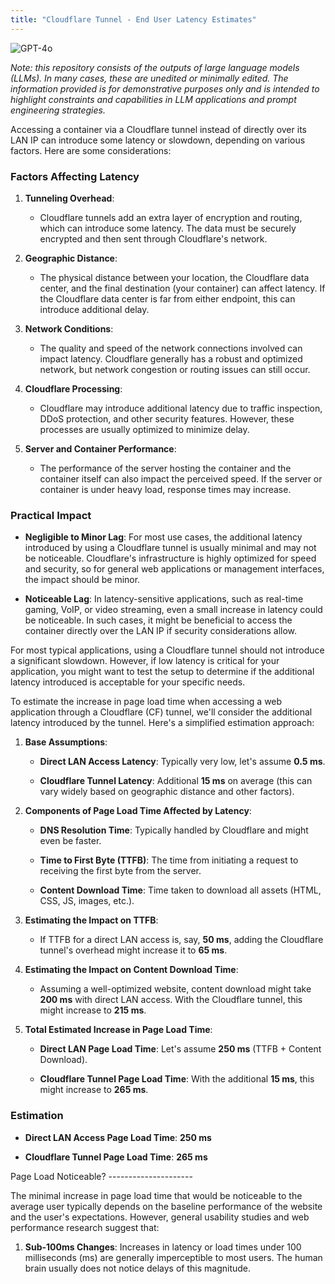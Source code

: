 ```yaml
---
title: "Cloudflare Tunnel - End User Latency Estimates"
---
```

![GPT-4o](https://img.shields.io/badge/GPT--4o-3333FF?style=for-the-badge&logo=openai&logoColor=white)



*Note: this repository consists of the outputs of large language models (LLMs). In many cases, these are unedited or minimally edited. The information provided is for demonstrative purposes only and is intended to highlight constraints and capabilities in LLM applications and prompt engineering strategies.*



Accessing a container via a Cloudflare tunnel instead of directly over its LAN IP can introduce some latency or slowdown, depending on various factors. Here are some considerations:

### **Factors Affecting Latency**

1.  **Tunneling Overhead**:
    
    *   Cloudflare tunnels add an extra layer of encryption and routing, which can introduce some latency. The data must be securely encrypted and then sent through Cloudflare's network.
        
2.  **Geographic Distance**:
    
    *   The physical distance between your location, the Cloudflare data center, and the final destination (your container) can affect latency. If the Cloudflare data center is far from either endpoint, this can introduce additional delay.
        
3.  **Network Conditions**:
    
    *   The quality and speed of the network connections involved can impact latency. Cloudflare generally has a robust and optimized network, but network congestion or routing issues can still occur.
        
4.  **Cloudflare Processing**:
    
    *   Cloudflare may introduce additional latency due to traffic inspection, DDoS protection, and other security features. However, these processes are usually optimized to minimize delay.
        
5.  **Server and Container Performance**:
    
    *   The performance of the server hosting the container and the container itself can also impact the perceived speed. If the server or container is under heavy load, response times may increase.
        

### **Practical Impact**

*   **Negligible to Minor Lag**: For most use cases, the additional latency introduced by using a Cloudflare tunnel is usually minimal and may not be noticeable. Cloudflare's infrastructure is highly optimized for speed and security, so for general web applications or management interfaces, the impact should be minor.
    
*   **Noticeable Lag**: In latency-sensitive applications, such as real-time gaming, VoIP, or video streaming, even a small increase in latency could be noticeable. In such cases, it might be beneficial to access the container directly over the LAN IP if security considerations allow.
    

For most typical applications, using a Cloudflare tunnel should not introduce a significant slowdown. However, if low latency is critical for your application, you might want to test the setup to determine if the additional latency introduced is acceptable for your specific needs.

To estimate the increase in page load time when accessing a web application through a Cloudflare (CF) tunnel, we'll consider the additional latency introduced by the tunnel. Here's a simplified estimation approach:

1.  **Base Assumptions**:
    
    *   **Direct LAN Access Latency**: Typically very low, let's assume **0.5 ms**.
        
    *   **Cloudflare Tunnel Latency**: Additional **15 ms** on average (this can vary widely based on geographic distance and other factors).
        
2.  **Components of Page Load Time Affected by Latency**:
    
    *   **DNS Resolution Time**: Typically handled by Cloudflare and might even be faster.
        
    *   **Time to First Byte (TTFB)**: The time from initiating a request to receiving the first byte from the server.
        
    *   **Content Download Time**: Time taken to download all assets (HTML, CSS, JS, images, etc.).
        
3.  **Estimating the Impact on TTFB**:
    
    *   If TTFB for a direct LAN access is, say, **50 ms**, adding the Cloudflare tunnel's overhead might increase it to **65 ms**.
        
4.  **Estimating the Impact on Content Download Time**:
    
    *   Assuming a well-optimized website, content download might take **200 ms** with direct LAN access. With the Cloudflare tunnel, this might increase to **215 ms**.
        
5.  **Total Estimated Increase in Page Load Time**:
    
    *   **Direct LAN Page Load Time**: Let's assume **250 ms** (TTFB + Content Download).
        
    *   **Cloudflare Tunnel Page Load Time**: With the additional **15 ms**, this might increase to **265 ms**.
        

### **Estimation**

*   **Direct LAN Access Page Load Time**: **250 ms**
    
*   **Cloudflare Tunnel Page Load Time**: **265 ms**
    

Page Load Noticeable?
---------------------<br>

The minimal increase in page load time that would be noticeable to the average user typically depends on the baseline performance of the website and the user's expectations. However, general usability studies and web performance research suggest that:

1.  **Sub-100ms Changes**: Increases in latency or load times under 100 milliseconds (ms) are generally imperceptible to most users. The human brain usually does not notice delays of this magnitude.
    

<br />